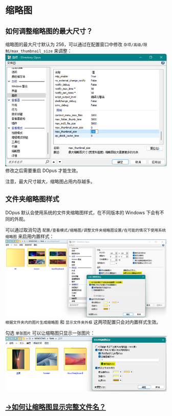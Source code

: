 # 缩略图
## 如何调整缩略图的最大尺寸？
缩略图的最大尺寸默认为 256，可以通过在配置窗口中修改 `杂项/高级/限制/max_thumbnail_size` 来调整：  
![](images/缩略图-最大尺寸.png)  
修改之后需要重启 DOpus 才能生效。

注意，最大尺寸越大，缩略图占用内存越多。

## 文件夹缩略图样式
DOpus 默认会使用系统的文件夹缩略图样式，在不同版本的 Windows 下会有不同的外观。

可以通过取消勾选 `配置/查看模式/缩略图/调整文件夹缩略图设置/在可能的情况下使用系统缩略图` 来启用内置样式：  
![](images/缩略图-文件夹缩略图样式-内置.png)  
`根据文件夹内的图片生成缩略图` 和 `显示文件夹外框` 这两项配置只会对内置样式生效。

勾选 `单张图片` 可以让缩略图只显示一张图片：  
![](images/缩略图-文件夹缩略图样式-单张图片.png)

## [→如何让缩略图显示完整文件名？](视图.md#如何让缩略图图标和平铺视图显示完整文件名)